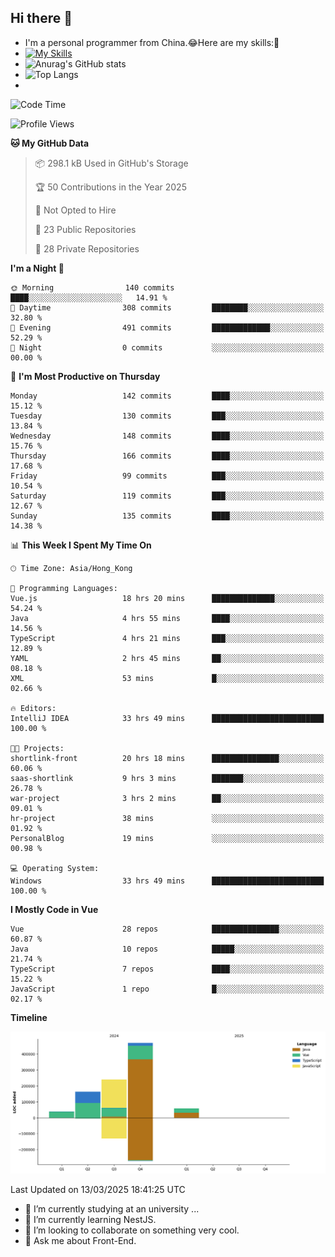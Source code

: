 ## Hi there 👋
- I'm a personal programmer from China.😂Here are my skills:🤔
- [![My Skills](https://skillicons.dev/icons?i=js,html,css,vue,typescript,java,golang)](https://skillicons.dev)
- ![Anurag's GitHub stats](https://github-readme-stats.vercel.app/api?username=FluffyChi-Xing&count_private=true&show_icons=true&theme=radical)
- ![Top Langs](https://github-readme-stats.vercel.app/api/top-langs/?username=FluffyChi-Xing)
- <!--START_SECTION:waka-->
![Code Time](http://img.shields.io/badge/Code%20Time-1%2C182%20hrs%208%20mins-blue)

![Profile Views](http://img.shields.io/badge/Profile%20Views-1-blue)

**🐱 My GitHub Data** 

> 📦 298.1 kB Used in GitHub's Storage 
 > 
> 🏆 50 Contributions in the Year 2025
 > 
> 🚫 Not Opted to Hire
 > 
> 📜 23 Public Repositories 
 > 
> 🔑 28 Private Repositories 
 > 
**I'm a Night 🦉** 

```text
🌞 Morning                140 commits         ████░░░░░░░░░░░░░░░░░░░░░   14.91 % 
🌆 Daytime                308 commits         ████████░░░░░░░░░░░░░░░░░   32.80 % 
🌃 Evening                491 commits         █████████████░░░░░░░░░░░░   52.29 % 
🌙 Night                  0 commits           ░░░░░░░░░░░░░░░░░░░░░░░░░   00.00 % 
```
📅 **I'm Most Productive on Thursday** 

```text
Monday                   142 commits         ████░░░░░░░░░░░░░░░░░░░░░   15.12 % 
Tuesday                  130 commits         ███░░░░░░░░░░░░░░░░░░░░░░   13.84 % 
Wednesday                148 commits         ████░░░░░░░░░░░░░░░░░░░░░   15.76 % 
Thursday                 166 commits         ████░░░░░░░░░░░░░░░░░░░░░   17.68 % 
Friday                   99 commits          ███░░░░░░░░░░░░░░░░░░░░░░   10.54 % 
Saturday                 119 commits         ███░░░░░░░░░░░░░░░░░░░░░░   12.67 % 
Sunday                   135 commits         ████░░░░░░░░░░░░░░░░░░░░░   14.38 % 
```


📊 **This Week I Spent My Time On** 

```text
🕑︎ Time Zone: Asia/Hong_Kong

💬 Programming Languages: 
Vue.js                   18 hrs 20 mins      ██████████████░░░░░░░░░░░   54.24 % 
Java                     4 hrs 55 mins       ████░░░░░░░░░░░░░░░░░░░░░   14.56 % 
TypeScript               4 hrs 21 mins       ███░░░░░░░░░░░░░░░░░░░░░░   12.89 % 
YAML                     2 hrs 45 mins       ██░░░░░░░░░░░░░░░░░░░░░░░   08.18 % 
XML                      53 mins             █░░░░░░░░░░░░░░░░░░░░░░░░   02.66 % 

🔥 Editors: 
IntelliJ IDEA            33 hrs 49 mins      █████████████████████████   100.00 % 

🐱‍💻 Projects: 
shortlink-front          20 hrs 18 mins      ███████████████░░░░░░░░░░   60.06 % 
saas-shortlink           9 hrs 3 mins        ███████░░░░░░░░░░░░░░░░░░   26.78 % 
war-project              3 hrs 2 mins        ██░░░░░░░░░░░░░░░░░░░░░░░   09.01 % 
hr-project               38 mins             ░░░░░░░░░░░░░░░░░░░░░░░░░   01.92 % 
PersonalBlog             19 mins             ░░░░░░░░░░░░░░░░░░░░░░░░░   00.98 % 

💻 Operating System: 
Windows                  33 hrs 49 mins      █████████████████████████   100.00 % 
```

**I Mostly Code in Vue** 

```text
Vue                      28 repos            ███████████████░░░░░░░░░░   60.87 % 
Java                     10 repos            █████░░░░░░░░░░░░░░░░░░░░   21.74 % 
TypeScript               7 repos             ████░░░░░░░░░░░░░░░░░░░░░   15.22 % 
JavaScript               1 repo              █░░░░░░░░░░░░░░░░░░░░░░░░   02.17 % 
```



**Timeline**

![Lines of Code chart](https://raw.githubusercontent.com/FluffyChi-Xing/FluffyChi-Xing/main/assets/bar_graph.png)


 Last Updated on 13/03/2025 18:41:25 UTC
<!--END_SECTION:waka-->
- 🔭 I’m currently studying at an university ...
- 🌱 I’m currently learning NestJS.
- 👯 I’m looking to collaborate on something very cool.
- 💬 Ask me about Front-End.
